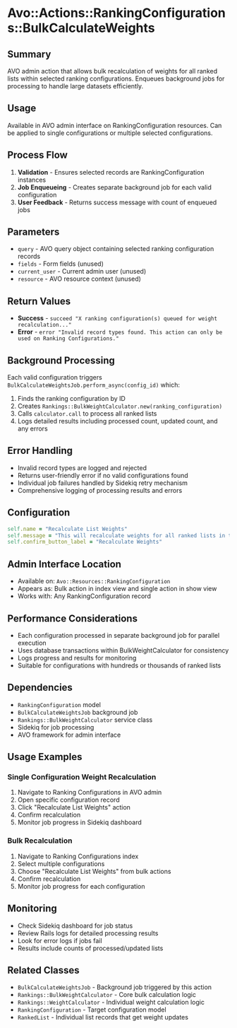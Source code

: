 # Avo::Actions::RankingConfigurations::BulkCalculateWeights

## Summary
AVO admin action that allows bulk recalculation of weights for all ranked lists within selected ranking configurations. Enqueues background jobs for processing to handle large datasets efficiently.

## Usage
Available in AVO admin interface on RankingConfiguration resources. Can be applied to single configurations or multiple selected configurations.

## Process Flow
1. **Validation** - Ensures selected records are RankingConfiguration instances
2. **Job Enqueueing** - Creates separate background job for each valid configuration
3. **User Feedback** - Returns success message with count of enqueued jobs

## Parameters
- `query` - AVO query object containing selected ranking configuration records
- `fields` - Form fields (unused)
- `current_user` - Current admin user (unused)
- `resource` - AVO resource context (unused)

## Return Values
- **Success** - `succeed "X ranking configuration(s) queued for weight recalculation..."`
- **Error** - `error "Invalid record types found. This action can only be used on Ranking Configurations."`

## Background Processing
Each valid configuration triggers `BulkCalculateWeightsJob.perform_async(config_id)` which:
1. Finds the ranking configuration by ID
2. Creates `Rankings::BulkWeightCalculator.new(ranking_configuration)`
3. Calls `calculator.call` to process all ranked lists
4. Logs detailed results including processed count, updated count, and any errors

## Error Handling
- Invalid record types are logged and rejected
- Returns user-friendly error if no valid configurations found
- Individual job failures handled by Sidekiq retry mechanism
- Comprehensive logging of processing results and errors

## Configuration
```ruby
self.name = "Recalculate List Weights"
self.message = "This will recalculate weights for all ranked lists in the selected ranking configuration(s) in the background. This may take several minutes for configurations with many lists."
self.confirm_button_label = "Recalculate Weights"
```

## Admin Interface Location
- Available on: `Avo::Resources::RankingConfiguration`
- Appears as: Bulk action in index view and single action in show view
- Works with: Any RankingConfiguration record

## Performance Considerations
- Each configuration processed in separate background job for parallel execution
- Uses database transactions within BulkWeightCalculator for consistency
- Logs progress and results for monitoring
- Suitable for configurations with hundreds or thousands of ranked lists

## Dependencies
- `RankingConfiguration` model
- `BulkCalculateWeightsJob` background job
- `Rankings::BulkWeightCalculator` service class
- Sidekiq for job processing
- AVO framework for admin interface

## Usage Examples

### Single Configuration Weight Recalculation
1. Navigate to Ranking Configurations in AVO admin
2. Open specific configuration record
3. Click "Recalculate List Weights" action
4. Confirm recalculation
5. Monitor job progress in Sidekiq dashboard

### Bulk Recalculation
1. Navigate to Ranking Configurations index
2. Select multiple configurations
3. Choose "Recalculate List Weights" from bulk actions
4. Confirm recalculation
5. Monitor job progress for each configuration

## Monitoring
- Check Sidekiq dashboard for job status
- Review Rails logs for detailed processing results
- Look for error logs if jobs fail
- Results include counts of processed/updated lists

## Related Classes
- `BulkCalculateWeightsJob` - Background job triggered by this action
- `Rankings::BulkWeightCalculator` - Core bulk calculation logic
- `Rankings::WeightCalculator` - Individual weight calculation logic
- `RankingConfiguration` - Target configuration model
- `RankedList` - Individual list records that get weight updates
